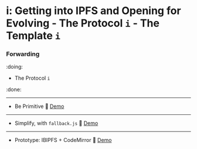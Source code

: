 # i: Getting into IPFS and Opening for Evolving - The Protocol `i` - The Template `i`

### Forwarding

:doing:
- The Protocol `i`

:done:

---
- Be Primitive :eyes: [Demo](https://service.edening.net/ipfs/QmXV55M1P4oXAHY4nmrFYWUm5hfTYvCBfofwavDsMzaPby)
---
- Simplify, with `fallback.js` :eyes: [Demo](https://service.edening.net/ipfs/QmfQc8MCVsEr2b2yGFjk49ERBm41ttzakua2XnseskQjnK/)
---
- Prototype: IBIPFS + CodeMirror :eyes: [Demo](https://service.edening.net/ipfs/QmUnLnA26sjNNWQF6nMTHLrRo9ATm5Av2CWeizzBy3otZn/)